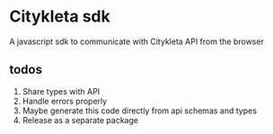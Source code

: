 # Citykleta sdk

A javascript sdk to communicate with Citykleta API from the browser

## todos

1. Share types with API
2. Handle errors properly
3. Maybe generate this code directly from api schemas and types
4. Release as a separate package  
